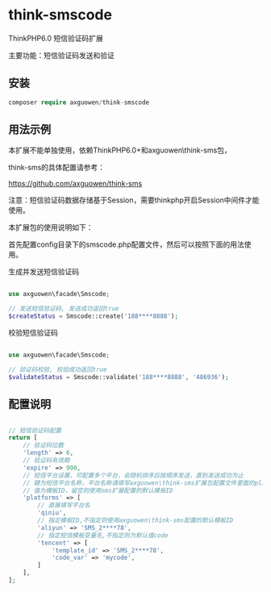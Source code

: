 # think-smscode

ThinkPHP6.0 短信验证码扩展

主要功能：短信验证码发送和验证

## 安装

~~~php
composer require axguowen/think-smscode
~~~

## 用法示例

本扩展不能单独使用，依赖ThinkPHP6.0+和axguowen\think-sms包，

think-sms的具体配置请参考：

https://github.com/axguowen/think-sms

注意：短信验证码数据存储基于Session，需要thinkphp开启Session中间件才能使用。

本扩展包的使用说明如下：

首先配置config目录下的smscode.php配置文件，然后可以按照下面的用法使用。

生成并发送短信验证码

~~~php

use axguowen\facade\Smscode;

// 发送短信验证码, 发送成功返回true
$createStatus = Smscode::create('188****8888');

~~~

校验短信验证码

~~~php

use axguowen\facade\Smscode;

// 验证码校验, 校验成功返回true
$validateStatus = Smscode::validate('188****8888', '486936');

~~~

## 配置说明

~~~php

// 短信验证码配置
return [
    // 验证码位数
    'length' => 6,
    // 验证码有效期
    'expire' => 900,
    // 短信平台设置，可配置多个平台，会随机排序后按顺序发送，直到发送成功为止
    // 键为短信平台名称，平台名称请填写axguowen\think-sms扩展包配置文件里面的platforms配置项的平台名称
    // 值为模板ID，留空则使用sms扩展配置的默认模板ID
    'platforms' => [
        // 直接填写平台名
        'qiniu',
        // 指定模板ID,不指定则使用axguowen\think-sms配置的默认模板ID
        'aliyun' => 'SMS_2****78',
        // 指定短信模板变量名,不指定则为默认值code
        'tencent' => [
            'template_id' => 'SMS_2****78',
            'code_var' => 'mycode',
        ]
    ],
];

~~~